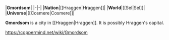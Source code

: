 |**Gmordsom**|
|-|-|
|**Nation**|[[Hraggen\|Hraggen]]|
|**World**|[[Sel\|Sel]]|
|**Universe**|[[Cosmere\|Cosmere]]|

**Gmordsom** is a city in [[Hraggen\|Hraggen]]. It is possibly Hraggen's capital.



https://coppermind.net/wiki/Gmordsom
